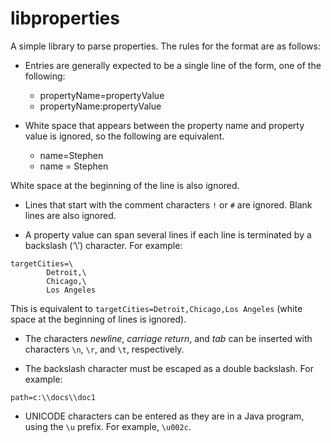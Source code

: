 libproperties
=============

A simple library to parse properties. The rules for the format are as follows:

* Entries are generally expected to be a single line of the form, one of the
following:

	* propertyName=propertyValue
	* propertyName:propertyValue

* White space that appears between the property name and property value is
ignored, so the following are equivalent.

	* name=Stephen
	* name = Stephen

White space at the beginning of the line is also ignored.

* Lines that start with the comment characters `!` or `#` are ignored. Blank
lines are also ignored.

* A property value can span several lines if each line is terminated by a
backslash (‘\’) character. For example:

```
targetCities=\
        Detroit,\
        Chicago,\
        Los Angeles
```

This is equivalent to `targetCities=Detroit,Chicago,Los Angeles` (white space
at the beginning of lines is ignored).

* The characters _newline_, _carriage return_, and _tab_ can be inserted with
characters `\n`, `\r`, and `\t`, respectively.

* The backslash character must be escaped as a double backslash. For example:

```
path=c:\\docs\\doc1
```

* UNICODE characters can be entered as they are in a Java program, using the
`\u` prefix. For example, `\u002c`.
